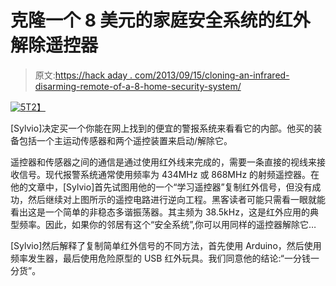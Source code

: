 # 克隆一个 8 美元的家庭安全系统的红外解除遥控器

> 原文:[https://hack aday . com/2013/09/15/cloning-an-infrared-disarming-remote-of-a-8-home-security-system/](https://hackaday.com/2013/09/15/cloning-an-infrared-disarming-remote-of-a-8-home-security-system/)

[![5](../Images/bfbb7535d63e82dfdf3a755d4c847528.png)T2】](http://hackaday.com/wp-content/uploads/2013/09/5.jpg)

[Sylvio]决定买一个你能在网上找到的便宜的警报系统来看看它的内部。他买的装备包括一个主运动传感器和两个遥控装置来启动/解除它。

遥控器和传感器之间的通信是通过使用红外线来完成的，需要一条直接的视线来接收信号。现代报警系统通常使用频率为 434MHz 或 868MHz 的射频遥控器。在他的文章中，[Sylvio]首先试图用他的一个“学习遥控器”复制红外信号，但没有成功，然后继续对上图所示的遥控电路进行逆向工程。黑客读者可能只需看一眼就能看出这是一个简单的非稳态多谐振荡器。其主频为 38.5kHz，这是红外应用的典型频率。因此，如果你的邻居有这个“安全系统”,你可以用同样的遥控器解除它…

[Sylvio]然后解释了复制简单红外信号的不同方法，首先使用 Arduino，然后使用频率发生器，最后使用危险原型的 USB 红外玩具。我们同意他的结论:“一分钱一分货”。
